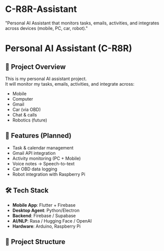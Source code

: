 # C-R8R-Assistant
"Personal AI Assistant that monitors tasks, emails, activities, and integrates across devices (mobile, PC, car, robot)."
# Personal AI Assistant (C-R8R)

## 📌 Project Overview
This is my personal AI assistant project.  
It will monitor my tasks, emails, activities, and integrate across:
- Mobile
- Computer
- Gmail
- Car (via OBD)
- Chat & calls
- Robotics (future)

## 🎯 Features (Planned)
- Task & calendar management
- Gmail API integration
- Activity monitoring (PC + Mobile)
- Voice notes → Speech-to-text
- Car OBD data logging
- Robot integration with Raspberry Pi

## 🛠 Tech Stack
- **Mobile App**: Flutter + Firebase
- **Desktop Agent**: Python/Electron
- **Backend**: Firebase / Supabase
- **AI/NLP**: Rasa / Hugging Face / OpenAI
- **Hardware**: Arduino, Raspberry Pi

## 📂 Project Structure

